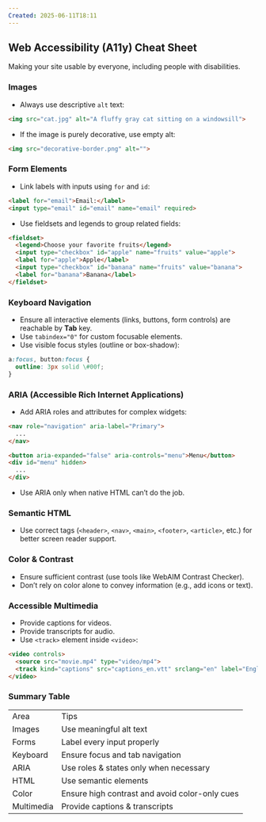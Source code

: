 ```yaml
---
Created: 2025-06-11T18:11
---
```

## Web Accessibility (A11y) Cheat Sheet

Making your site usable by everyone, including people with disabilities.

  

### **Images**

- Always use descriptive `alt` text:

```HTML
<img src="cat.jpg" alt="A fluffy gray cat sitting on a windowsill">
```

- If the image is purely decorative, use empty alt:

```HTML
<img src="decorative-border.png" alt="">
```

  

### **Form Elements**

- Link labels with inputs using `for` and `id`:

```HTML
<label for="email">Email:</label>
<input type="email" id="email" name="email" required>
```

- Use fieldsets and legends to group related fields:

```HTML
<fieldset>
  <legend>Choose your favorite fruits</legend>
  <input type="checkbox" id="apple" name="fruits" value="apple">
  <label for="apple">Apple</label>
  <input type="checkbox" id="banana" name="fruits" value="banana">
  <label for="banana">Banana</label>
</fieldset>
```

  

### **Keyboard Navigation**

- Ensure all interactive elements (links, buttons, form controls) are reachable by **Tab** key.
- Use `tabindex="0"` for custom focusable elements.
- Use visible focus styles (outline or box-shadow):

```CSS
a:focus, button:focus {
  outline: 3px solid \#00f;
}
```

  

### **ARIA (Accessible Rich Internet Applications)**

- Add ARIA roles and attributes for complex widgets:

```HTML
<nav role="navigation" aria-label="Primary">
  ...
</nav>

<button aria-expanded="false" aria-controls="menu">Menu</button>
<div id="menu" hidden>
  ...
</div>
```

- Use ARIA only when native HTML can’t do the job.

  

### **Semantic HTML**

- Use correct tags (`<header>`, `<nav>`, `<main>`, `<footer>`, `<article>`, etc.) for better screen reader support.

  

### **Color & Contrast**

- Ensure sufficient contrast (use tools like WebAIM Contrast Checker).
- Don’t rely on color alone to convey information (e.g., add icons or text).

  

### **Accessible Multimedia**

- Provide captions for videos.
- Provide transcripts for audio.
- Use `<track>` element inside `<video>`:

```HTML
<video controls>
  <source src="movie.mp4" type="video/mp4">
  <track kind="captions" src="captions_en.vtt" srclang="en" label="English">
</video>
```

  

### Summary Table

|   |   |
|---|---|
|Area|Tips|
|Images|Use meaningful alt text|
|Forms|Label every input properly|
|Keyboard|Ensure focus and tab navigation|
|ARIA|Use roles & states only when necessary|
|HTML|Use semantic elements|
|Color|Ensure high contrast and avoid color-only cues|
|Multimedia|Provide captions & transcripts|
